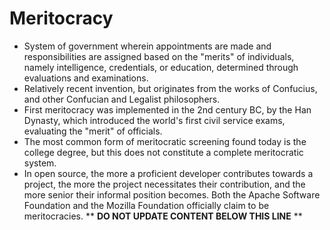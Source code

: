 Meritocracy
===========

* System of government wherein appointments are made and responsibilities are assigned based on the "merits" of individuals, namely intelligence, credentials, or education, determined through evaluations and examinations.
* Relatively recent invention, but originates from the works of Confucius, and other Confucian and Legalist philosophers.
* First meritocracy was implemented in the 2nd century BC, by the Han Dynasty, which introduced the world's first civil service exams, evaluating the "merit" of officials.
* The most common form of meritocratic screening found today is the college degree, but this does not constitute a complete meritocratic system.
* In open source, the more a proficient developer contributes towards a project, the more the project necessitates their contribution, and the more senior their informal position becomes. Both the Apache Software Foundation and the Mozilla Foundation officially claim to be meritocracies.
** **DO NOT UPDATE CONTENT BELOW THIS LINE** **


